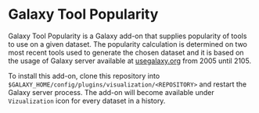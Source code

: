 # Galaxy Tool Popularity

Galaxy Tool Popularity is a Galaxy add-on that supplies popularity of
tools to use on a given dataset. The popularity calculation is determined on two
most recent tools used to generate the chosen dataset and it is based on the
usage of Galaxy server available at [usegalaxy.org](https://usegalaxy.org) from
2005 until 2105.

To install this add-on, clone this repository into
`$GALAXY_HOME/config/plugins/visualization/<REPOSITORY>` and restart the Galaxy
server process. The add-on will become available under `Vizualization` icon for
every dataset in a history.
